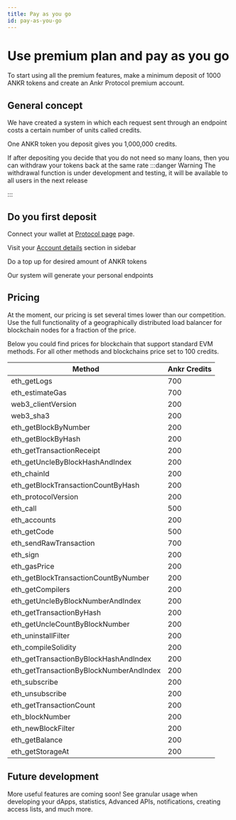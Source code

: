 ```yaml
---
title: Pay as you go
id: pay-as-you-go
---
```


# Use premium plan and pay as you go
To start using all the premium features, make a minimum deposit of 1000 ANKR tokens and create an Ankr Protocol premium account.

## General concept

We have created a system in which each request sent through an endpoint costs a certain number of units called credits.

One ANKR token you deposit gives you 1,000,000 credits.

If after depositing you decide that you do not need so many loans, then you can withdraw your tokens back at the same rate
:::danger Warning
The withdrawal function is under development and testing, it will be available to all users in the next release

:::
## Do you first deposit

Connect your wallet at [Protocol page](https://www.ankr.com/protocol/) page.

Visit your [Account details](https://www.ankr.com/protocol/account/) section in sidebar

Do a top up for desired amount of ANKR tokens

Our system will generate your personal endpoints
## Pricing

At the moment, our pricing is set several times lower than our competition. Use the full functionality of a geographically distributed load balancer for blockchain nodes for a fraction of the price.

Below you could find prices for blockchain that support standard EVM methods. For all other methods and blockchains price set to 100 credits.

| Method                                   | Ankr Credits |
|------------------------------------------| ------------ |
| eth\_getLogs                             | 700          |
| eth\_estimateGas                         | 700          |
| web3\_clientVersion                      | 200          |
| web3\_sha3                               | 200          |
| eth\_getBlockByNumber                    | 200          |
| eth\_getBlockByHash                      | 200          |
| eth\_getTransactionReceipt               | 200          |
| eth\_getUncleByBlockHashAndIndex         | 200          |
| eth\_chainId                             | 200          |
| eth\_getBlockTransactionCountByHash      | 200          |
| eth\_protocolVersion                     | 200          |
| eth\_call                                | 500          |
| eth\_accounts                            | 200          |
| eth\_getCode                             | 500          |
| eth\_sendRawTransaction                  | 700          |
| eth\_sign                                | 200          |
| eth\_gasPrice                            | 200          |
| eth\_getBlockTransactionCountByNumber    | 200          |
| eth\_getCompilers                        | 200          |
| eth\_getUncleByBlockNumberAndIndex       | 200          |
| eth\_getTransactionByHash                | 200          |
| eth\_getUncleCountByBlockNumber          | 200          |
| eth\_uninstallFilter                     | 200          |
| eth\_compileSolidity                     | 200          |
| eth\_getTransactionByBlockHashAndIndex   | 200          |
| eth\_getTransactionByBlockNumberAndIndex | 200          |
| eth\_subscribe                           | 200          |
| eth\_unsubscribe                         | 200          |
| eth\_getTransactionCount                 | 200          |
| eth\_blockNumber                         | 200          |
| eth\_newBlockFilter                      | 200          |
| eth\_getBalance                          | 200          |
| eth\_getStorageAt                        | 200          |
## Future development

More useful features are coming soon! See granular usage when developing your dApps,  statistics, Advanced APIs, notifications, creating access lists, and much more.


